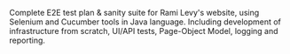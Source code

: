 Complete E2E test plan & sanity suite for Rami Levy's website, using Selenium and Cucumber tools in Java language. Including development of infrastructure from scratch, UI/API tests, Page-Object Model, logging and reporting.
